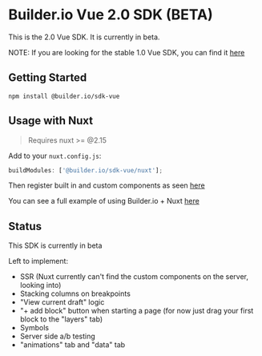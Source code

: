 # Builder.io Vue 2.0 SDK (BETA)

This is the 2.0 Vue SDK. It is currently in beta.

NOTE: If you are looking for the stable 1.0 Vue SDK, you can find it [here](https://github.com/BuilderIO/builder/tree/main/packages/vue)

## Getting Started

```
npm install @builder.io/sdk-vue
```

## Usage with Nuxt

> Requires nuxt >= @2.15

Add to your `nuxt.config.js`:

```js
buildModules: ['@builder.io/sdk-vue/nuxt'];
```

Then register built in and custom components as seen [here](/examples/vue-nuxt/scripts/register-builder-components.js)

You can see a full example of using Builder.io + Nuxt [here](/examples/vue-nuxt)

## Status

This SDK is currently in beta

Left to implement:

- SSR (Nuxt currently can't find the custom components on the server, looking into)
- Stacking columns on breakpoints
- "View current draft" logic
- "+ add block" button when starting a page (for now just drag your first block to the "layers" tab)
- Symbols
- Server side a/b testing
- "animations" tab and "data" tab
